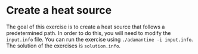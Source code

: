 Create a heat source
====================
The goal of this exercise is to create a heat source that follows a
predetermined path. In order to do this, you will need to modify the 
`input.info` file. You can run the exercise using 
`./adamantine -i input.info`. The solution of the exercises is 
`solution.info`.
